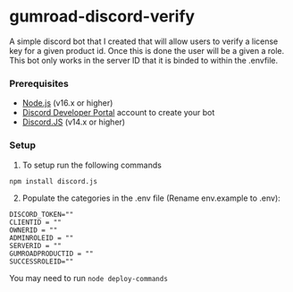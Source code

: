# gumroad-discord-verify

A simple discord bot that I created that will allow users to verify a license key for a given product id. Once this is done the user will be a given a role. This bot only works in the server ID that it is binded to within the .envfile.

### Prerequisites

- [Node.js](https://nodejs.org/) (v16.x or higher)
- [Discord Developer Portal](https://discord.com/developers/applications) account to create your bot
- [Discord.JS](https://discord.js.org/) (v14.x or higher)

### Setup
1. To setup run the following commands
```npm
npm install discord.js
```

2. Populate the categories in the .env file (Rename env.example to .env):
```env   
DISCORD_TOKEN=""
CLIENTID = ""
OWNERID = ""
ADMINROLEID = ""
SERVERID = ""
GUMROADPRODUCTID = ""
SUCCESSROLEID=""
```

You may need to run `node deploy-commands`
